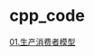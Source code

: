 # cpp_code

[01.生产消费者模型](https://github.com/liliangCS/cpp_code/blob/main/%E7%94%9F%E4%BA%A7%E6%B6%88%E8%B4%B9%E8%80%85%E6%A8%A1%E5%9E%8B.cpp)

